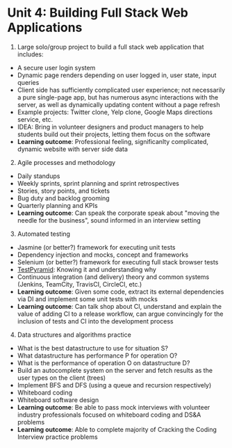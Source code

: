 # Unit 4: Building Full Stack Web Applications

1. Large solo/group project to build a full stack web application that includes:
 - A secure user login system
 - Dynamic page renders depending on user logged in, user state, input queries
 - Client side has sufficiently complicated user experience; not necessarily a pure single-page app, but has numerous async interactions with the server, as well as dynamically updating content without a page refresh
 - Example projects: Twitter clone, Yelp clone, Google Maps directions service, etc.
 - IDEA: Bring in volunteer designers and product managers to help students build out their projects, letting them focus on the software
 - **Learning outcome**: Professional feeling, significanlty complicated, dynamic website with server side data
2. Agile processes and methodology
 - Daily standups
 - Weekly sprints, sprint planning and sprint retrospectives
 - Stories, story points, and tickets
 - Bug duty and backlog grooming
 - Quarterly planning and KPIs
 - **Learning outcome**: Can speak the corporate speak about "moving the needle for the business", sound informed in an interview setting
3. Automated testing
 - Jasmine (or better?) framework for executing unit tests
 - Dependency injection and mocks, concept and frameworks
 - Selenium (or better?) framework for executing full stack browser tests
 - [TestPyramid](http://martinfowler.com/bliki/TestPyramid.html): Knowing it and understanding why
 - Continuous integration (and delivery) theory and common systems (Jenkins, TeamCity, TravisCI, CircleCI, etc.)
 - **Learning outcome**: Given some code, extract its external dependencies via DI and implement some unit tests with mocks
 - **Learning outcome**: Can talk shop about CI, understand and explain the value of adding CI to a release workflow, can argue convincingly for the inclusion of tests and CI into the development process
4. Data structures and algorithms practice
 - What is the best datastructure to use for situation S?
 - What datastructure has performance P for operation O?
 - What is the performance of operation O on datastructure D?
 - Build an autocomplete system on the server and fetch results as the user types on the client (trees)
 - Implement BFS and DFS (using a queue and recursion respectively)
 - Whiteboard coding
 - Whiteboard software design
 - **Learning outcome**: Be able to pass mock interviews with volunteer industry professionals focused on whiteboard coding and DS&A problems
 - **Learning outcome**: Able to complete majority of Cracking the Coding Interview practice problems


